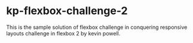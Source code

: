 # kp-flexbox-challenge-2

This is the sample solution of flexbox challenge in conquering responsive layouts challenge in flexbox 2 by kevin powell.

